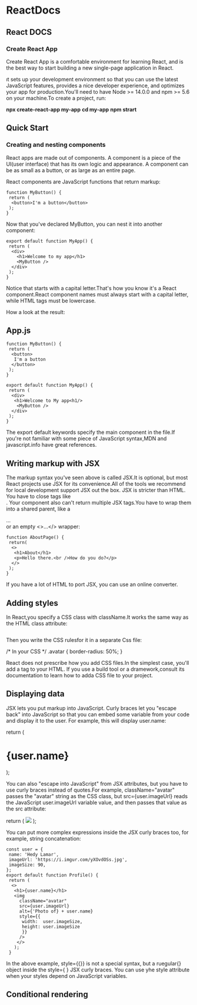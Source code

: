 # ReactDocs
## React DOCS

### Create React App
Create React App is a comfortable environment for learning React, and is the best way to start building a new single-page application in React.

ıt sets up your development environment so that you can use the latest JavaScript features, provides a nice developer experience, and optimizes your app for production.You'll need to have Node >= 14.0.0 and npm >= 5.6 on your machine.To create a project, run:

**npx create-react-app my-app**
**cd my-app**
**npm strart**

## Quick Start
### Creating and nesting components
React apps are made out of components. A component is a piece of the UI(user interface) that has its own logic and appearance. A component can be as small as a button, or as large as an entire page.

React components are JavaScript functions that return markup:

```
function MyButton() {
 return (
  <button>I'm a button</button>
 );
}
```
Now that you've declared MyButton, you can nest it into another component:

```
export default function MyApp() {
 return (
  <div>
    <h1>Welcome to my app</h1>
    <MyButton />
  </div>
 );
}
```
Notice that <MyButton /> starts with a capital letter.That's how you know it's a React component.React component names must always start with a capital letter, while HTML tags must be lowercase.

How a look at the result:
## App.js
```
function MyButton() {
 return (
  <button>
   I'm a button
  </button>
 );
}

export default function MyApp() {
 return (
  <div>
   <h1>Welcome to My app<h1/>
    <MyButton />
  </div>
 );
}
```

The export default keywords specify the main component in the file.If you're not familiar with some piece of JavaScript syntax,MDN and javascript.info have great references.

## Writing markup with JSX

The markup syntax you've seen above is called JSX.It is optional, but most React projects use JSX for its convenience.All of the tools we recommend for local development support JSX out the box.
JSX is stricter than HTML. You have to close tags like <br />. Your component also can't return multiple JSX tags.You have to wrap them into a shared parent, like a <div>...</div> or an empty <>...</> wrapper:
```
function AboutPage() {
 return(
  <>
   <h1>About</h1>
   <p>Hello there.<br />How do you do?</p>
  </>
 );
}
```
If you have a lot of HTML to port JSX, you can use an online converter.

## Adding styles

In React,you specify a CSS class with className.It works the same way as the HTML class attribute:

<img className="avatar" />

Then you write the CSS rulesfor it in a separate Css file:

/* In your CSS */
.avatar {
 border-radius: 50%;
 }

 React does not prescribe how you add CSS files.In the simplest case, you'll add a <link> tag to your HTML. If you use a build tool or a dramework,consult its documentation to learn how to adda CSS file to your project.

 ## Displaying data

JSX lets you put markup into JavaScript. Curly braces let you "escape back" into JavaScript so that you can embed some variable from your code and display it to the user. For example, this will display user.name:

return (
 <h1>
  {user.name}
 </h1>
);

You can also "escape into JavaScript" from JSX attributes, but you have to use curly braces instead of quotes.For example, className="avatar" passes the "avatar" string as the CSS class, but src={user.imageUrl} reads the JavaScript user.imageUrl variable value, and then passes that value as the src attribute:

return (
 <img 
   className="avatar"
   src={user.imageUrl}
  />
 );

 You can put more complex expressions inside the JSX curly braces too, for example, string concatenation:
```
const user = {
 name: 'Hedy Lamar',
 imageUrl: 'https://i.imgur.com/yXOvdOSs.jpg',
 imageSize: 90,
};
export default function Profile() {
 return (
  <>
   <h1>{user.name}</h1>
   <img
     className="avatar"
     src={user.imageUrl}
     alt={'Photo of} + user.name}
     style={{
      width:  user.imageSize,
      height: user.imageSize
      }}
     />
    </>
   );
 }
```

In the above example, style={{}} is not a special syntax, but a ruegular{} object inside the style={ } JSX curly braces. You can use yhe style attribute when your styles depend on JavaScript variables.

## Conditional rendering



  
